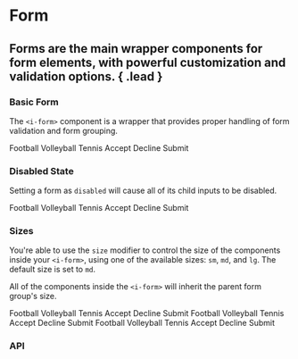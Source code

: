# Form
## Forms are the main wrapper components for form elements, with powerful customization and validation options. { .lead }

### Basic Form

The `<i-form>` component is a wrapper that provides proper handling of form validation and form grouping.


<i-code-preview title="Form" link="https://github.com/inkline/inkline/tree/master/src/components/Form" class="_padding-bottom-0">

<i-form>
    <i-form-group>
        <i-input v-model="input" name="input" placeholder="Type something.." />
    </i-form-group>
    <i-form-group>
        <i-textarea v-model="textarea" name="textarea" placeholder="Write a comment.." />
    </i-form-group>
    <i-form-group>
        <i-select v-model="select" name="select" placeholder="Choose an option">
            <i-select-option value="a" label="Option A" />
            <i-select-option value="b" label="Option B" />
            <i-select-option value="c" label="Option C" disabled />
        </i-select>
    </i-form-group>
    <i-form-group>
        <i-checkbox-group v-model="checkbox" name="checkbox">
            <i-checkbox value="Football">Football</i-checkbox>
            <i-checkbox value="Volleyball">Volleyball</i-checkbox>
            <i-checkbox value="Tennis" disabled>Tennis</i-checkbox>
        </i-checkbox-group>
    </i-form-group>
    <i-form-group>
        <i-radio-group v-model="radio" name="radio">
            <i-radio value="Accept">Accept</i-radio>
            <i-radio value="Decline">Decline</i-radio>
        </i-radio-group>
    </i-form-group>
    <i-form-group>
        <i-button type="submit">Submit</i-button>
    </i-form-group>
</i-form>

<template slot="html">

~~~html
<i-form>
    <i-form-group>
        <i-input v-model="input" placeholder="Type something.." />
    </i-form-group>
    
    <i-form-group>
        <i-textarea v-model="textarea" placeholder="Write a comment.." />
    </i-form-group>
    
    <i-form-group>
        <i-select v-model="select" placeholder="Choose an option">
            <i-select-option value="a" label="Option A" />
            <i-select-option value="b" label="Option B" />
            <i-select-option value="c" label="Option C" disabled />
        </i-select>
    </i-form-group>
    
    <i-form-group>
        <i-checkbox-group v-model="checkbox">
            <i-checkbox value="Football">Football</i-checkbox>
            <i-checkbox value="Volleyball">Volleyball</i-checkbox>
            <i-checkbox value="Tennis" disabled>Tennis</i-checkbox>
        </i-checkbox-group>
    </i-form-group>
    
    <i-form-group>
        <i-radio-group v-model="radio">
            <i-radio value="Accept">Accept</i-radio>
            <i-radio value="Decline">Decline</i-radio>
        </i-radio-group>
    </i-form-group>
    
    <i-form-group>
        <i-button type="submit">Submit</i-button>
    </i-form-group>
</i-form>
~~~

</template>
<template slot="js">

~~~js
export default {
  data () {
    return {
      input: '',
      textarea: '',
      select: '',
      checkbox: ['Football'],
      radio: 'Decline',
    };
  }
}
~~~

</template>
</i-code-preview>

### Disabled State
Setting a form as `disabled` will cause all of its child inputs to be disabled.


<i-code-preview title="Disabled Form" link="https://github.com/inkline/inkline/tree/master/src/components/Form" class="_padding-bottom-0">

<i-form disabled>
    <i-form-group>
        <i-input v-model="inputDisabled" placeholder="Type something.." />
    </i-form-group>
    <i-form-group>
        <i-textarea v-model="textareaDisabled" placeholder="Write a comment.." />
    </i-form-group>
    <i-form-group>
        <i-select v-model="selectDisabled" placeholder="Choose an option">
            <i-select-option value="a" label="Option A" />
            <i-select-option value="b" label="Option B" />
            <i-select-option value="c" label="Option C" disabled/>
        </i-select>
    </i-form-group>
    <i-form-group>
        <i-checkbox-group v-model="checkboxDisabled">
            <i-checkbox value="Football">Football</i-checkbox>
            <i-checkbox value="Volleyball">Volleyball</i-checkbox>
            <i-checkbox value="Tennis" disabled>Tennis</i-checkbox>
        </i-checkbox-group>
    </i-form-group>
    <i-form-group>
        <i-radio-group v-model="radioDisabled">
            <i-radio value="Accept">Accept</i-radio>
            <i-radio value="Decline">Decline</i-radio>
        </i-radio-group>
    </i-form-group>
    <i-form-group>
        <i-button type="submit">Submit</i-button>
    </i-form-group>
</i-form>

<template slot="html">

~~~html
<i-form disabled>
    <i-form-group>
        <i-input v-model="input" placeholder="Type something.." />
    </i-form-group>
    
    <i-form-group>
        <i-textarea v-model="textarea" placeholder="Write a comment.." />
    </i-form-group>
    
    <i-form-group>
        <i-select v-model="select" placeholder="Choose an option">
            <i-select-option value="a" label="Option A" />
            <i-select-option value="b" label="Option B" />
            <i-select-option value="c" label="Option C" disabled />
        </i-select>
    </i-form-group>
    
    <i-form-group>
        <i-checkbox-group v-model="checkbox">
            <i-checkbox value="Football">Football</i-checkbox>
            <i-checkbox value="Volleyball">Volleyball</i-checkbox>
            <i-checkbox value="Tennis">Tennis</i-checkbox>
        </i-checkbox-group>
    </i-form-group>
    
    <i-form-group>
        <i-radio-group v-model="radio">
            <i-radio value="Accept">Accept</i-radio>
            <i-radio value="Decline">Decline</i-radio>
        </i-radio-group>
    </i-form-group>
    
    <i-form-group>
        <i-button type="submit">Submit</i-button>
    </i-form-group>
</i-form>
~~~

</template>
<template slot="js">

~~~js
export default {
  data () {
    return {
      input: '',
      textarea: '',
      select: '',
      checkbox: ['Football'],
      radio: 'Decline'
    };
  }
}
~~~

</template>
</i-code-preview>

### Sizes
You're able to use the `size` modifier to control the size of the components inside your `<i-form>`, using one of the available sizes: `sm`, `md`, and `lg`. The default size is set to `md`. 

All of the components inside the `<i-form>` will inherit the parent form group's size.


<i-code-preview title="Small Form Size" link="https://github.com/inkline/inkline/tree/master/src/components/Form" class="_padding-bottom-0">

<i-form size="sm">
    <i-form-group>
        <i-input v-model="inputSizeSm" placeholder="Type something.." />
    </i-form-group>
    <i-form-group>
        <i-textarea v-model="textareaSizeSm" placeholder="Write a comment.." />
    </i-form-group>
    <i-form-group>
        <i-select v-model="selectSizeSm" placeholder="Choose an option">
            <i-select-option value="a" label="Option A" />
            <i-select-option value="b" label="Option B" />
            <i-select-option value="c" label="Option C" disabled />
        </i-select>
    </i-form-group>
    <i-form-group>
        <i-checkbox-group v-model="checkboxSizeSm">
            <i-checkbox value="Football">Football</i-checkbox>
            <i-checkbox value="Volleyball">Volleyball</i-checkbox>
            <i-checkbox value="Tennis" disabled>Tennis</i-checkbox>
        </i-checkbox-group>
    </i-form-group>
    <i-form-group>
        <i-radio-group v-model="radioSizeSm">
            <i-radio value="Accept">Accept</i-radio>
            <i-radio value="Decline">Decline</i-radio>
        </i-radio-group>
    </i-form-group>
    <i-form-group>
        <i-button type="submit">Submit</i-button>
    </i-form-group>
</i-form>

<template slot="html">

~~~html
<i-form size="sm">
    <i-form-group>
        <i-input v-model="input" placeholder="Type something.." />
    </i-form-group>
    
    <i-form-group>
        <i-textarea v-model="textarea" placeholder="Write a comment.." />
    </i-form-group>
    
    <i-form-group>
        <i-select v-model="select" placeholder="Choose an option">
            <i-select-option value="a" label="Option A" />
            <i-select-option value="b" label="Option B" />
            <i-select-option value="c" label="Option C" disabled />
        </i-select>
    </i-form-group>
    
    <i-form-group>
        <i-checkbox-group v-model="checkbox">
            <i-checkbox value="Football">Football</i-checkbox>
            <i-checkbox value="Volleyball">Volleyball</i-checkbox>
            <i-checkbox value="Tennis" disabled>Tennis</i-checkbox>
        </i-checkbox-group>
    </i-form-group>
    
    <i-form-group>
        <i-radio-group v-model="radio">
            <i-radio value="Accept">Accept</i-radio>
            <i-radio value="Decline">Decline</i-radio>
        </i-radio-group>
    </i-form-group>
    
    <i-form-group>
        <i-button type="submit">Submit</i-button>
    </i-form-group>
</i-form>
~~~

</template>
<template slot="js">

~~~js
export default {
  data () {
    return {
      input: '',
      textarea: '',
      select: '',
      checkbox: ['Football'],
      radio: 'Decline'
    };
  }
}
~~~

</template>
</i-code-preview>


<i-code-preview title="Medium Form Size" link="https://github.com/inkline/inkline/tree/master/src/components/Form" class="_padding-bottom-0">

<i-form size="md">
    <i-form-group>
        <i-input v-model="inputSizeMd" placeholder="Type something.." />
    </i-form-group>
    <i-form-group>
        <i-textarea v-model="textareaSizeMd" placeholder="Write a comment.." />
    </i-form-group>
    <i-form-group>
        <i-select v-model="selectSizeMd" placeholder="Choose an option">
            <i-select-option value="a" label="Option A" />
            <i-select-option value="b" label="Option B" />
            <i-select-option value="c" label="Option C" disabled />
        </i-select>
    </i-form-group>
    <i-form-group>
        <i-checkbox-group v-model="checkboxSizeMd">
            <i-checkbox value="Football">Football</i-checkbox>
            <i-checkbox value="Volleyball">Volleyball</i-checkbox>
            <i-checkbox value="Tennis" disabled>Tennis</i-checkbox>
        </i-checkbox-group>
    </i-form-group>
    <i-form-group>
        <i-radio-group v-model="radioSizeMd">
            <i-radio value="Accept">Accept</i-radio>
            <i-radio value="Decline">Decline</i-radio>
        </i-radio-group>
    </i-form-group>
    <i-form-group>
        <i-button type="submit">Submit</i-button>
    </i-form-group>
</i-form>

<template slot="html">

~~~html
<i-form size="md">
    <i-form-group>
        <i-input v-model="input" placeholder="Type something.." />
    </i-form-group>
    
    <i-form-group>
        <i-textarea v-model="textarea" placeholder="Write a comment.." />
    </i-form-group>
    
    <i-form-group>
        <i-select v-model="select" placeholder="Choose an option">
            <i-select-option value="a" label="Option A" />
            <i-select-option value="b" label="Option B" />
            <i-select-option value="c" label="Option C" disabled />
        </i-select>
    </i-form-group>
    
    <i-form-group>
        <i-checkbox-group v-model="checkbox">
            <i-checkbox value="Football">Football</i-checkbox>
            <i-checkbox value="Volleyball">Volleyball</i-checkbox>
            <i-checkbox value="Tennis" disabled>Tennis</i-checkbox>
        </i-checkbox-group>
    </i-form-group>
    
    <i-form-group>
        <i-radio-group v-model="radio">
            <i-radio value="Accept">Accept</i-radio>
            <i-radio value="Decline">Decline</i-radio>
        </i-radio-group>
    </i-form-group>
    
    <i-form-group>
        <i-button type="submit">Submit</i-button>
    </i-form-group>
</i-form>
~~~

</template>
<template slot="js">

~~~js
export default {
  data () {
    return {
      input: '',
      textarea: '',
      select: '',
      checkbox: ['Football'],
      radio: 'Decline'
    };
  }
}
~~~

</template>
</i-code-preview>


<i-code-preview title="Large Form Size" link="https://github.com/inkline/inkline/tree/master/src/components/Form" class="_padding-bottom-0">

<i-form size="lg">
    <i-form-group>
        <i-input v-model="inputSizeLg" placeholder="Type something.." />
    </i-form-group>
    <i-form-group>
        <i-textarea v-model="textareaSizeLg" placeholder="Write a comment.." />
    </i-form-group>
    <i-form-group>
        <i-select v-model="selectSizeLg" placeholder="Choose an option">
            <i-select-option value="a" label="Option A" />
            <i-select-option value="b" label="Option B" />
            <i-select-option value="c" label="Option C" disabled />
        </i-select>
    </i-form-group>
    <i-form-group>
        <i-checkbox-group v-model="checkboxSizeLg">
            <i-checkbox value="Football">Football</i-checkbox>
            <i-checkbox value="Volleyball">Volleyball</i-checkbox>
            <i-checkbox value="Tennis" disabled>Tennis</i-checkbox>
        </i-checkbox-group>
    </i-form-group>
    <i-form-group>
        <i-radio-group v-model="radioSizeLg">
            <i-radio value="Accept">Accept</i-radio>
            <i-radio value="Decline">Decline</i-radio>
        </i-radio-group>
    </i-form-group>
    <i-form-group>
        <i-button type="submit">Submit</i-button>
    </i-form-group>
</i-form>

<template slot="html">

~~~html
<i-form size="lg">
    <i-form-group>
        <i-input v-model="input" placeholder="Type something.." />
    </i-form-group>
    
    <i-form-group>
        <i-textarea v-model="textarea" placeholder="Write a comment.." />
    </i-form-group>
    
    <i-form-group>
        <i-select v-model="select" placeholder="Choose an option">
            <i-select-option value="a" label="Option A" />
            <i-select-option value="b" label="Option B" />
            <i-select-option value="c" label="Option C" disabled />
        </i-select>
    </i-form-group>
    
    <i-form-group>
        <i-checkbox-group v-model="checkbox">
            <i-checkbox value="Football">Football</i-checkbox>
            <i-checkbox value="Volleyball">Volleyball</i-checkbox>
            <i-checkbox value="Tennis" disabled>Tennis</i-checkbox>
        </i-checkbox-group>
    </i-form-group>
    
    <i-form-group>
        <i-radio-group v-model="radio">
            <i-radio value="Accept">Accept</i-radio>
            <i-radio value="Decline">Decline</i-radio>
        </i-radio-group>
    </i-form-group>
    
    <i-form-group>
        <i-button type="submit">Submit</i-button>
    </i-form-group>
</i-form>
~~~

</template>
<template slot="js">

~~~js
export default {
  data () {
    return {
      input: '',
      textarea: '',
      select: '',
      checkbox: ['Football'],
      radio: 'Decline'
    };
  }
}
~~~

</template>
</i-code-preview>


### API

<i-api-preview title="Form API" markup="i-form" expanded>
    <template slot="props">
        <i-table bordered responsive>
            <thead>
                <tr>
                    <th>Property</th>
                    <th>Description</th>
                    <th>Type</th>
                    <th>Accepted</th>
                    <th>Default</th>
                </tr>
            </thead>
            <tbody>
                <tr>
                    <td>disabled</td>
                    <td>Sets the state of the form component as disabled.</td>
                    <td><code>Boolean</code></td>
                    <td><code>true</code>, <code>false</code></td>
                    <td><code>false</code></td>
                </tr>
                <tr>
                    <td>readonly</td>
                    <td>Sets the state of the form component as readonly.</td>
                    <td><code>Boolean</code></td>
                    <td><code>true</code>, <code>false</code></td>
                    <td><code>false</code></td>
                </tr>
                <tr>
                    <td>schema</td>
                    <td>Provides a schema binding to the form component. See the <nuxt-link to="/docs/forms/validation/schema">Form Validation</nuxt-link> documentation.</td>
                    <td><code>Object</code></td>
                    <td></td>
                    <td></td>
                </tr>
                <tr>
                    <td>size</td>
                    <td>Sets the size of the form component.</td>
                    <td><code>String</code></td>
                    <td><code>sm</code>, <code>md</code>, <code>lg</code></td>
                    <td><code>md</code></td>
                </tr>
                <tr>
                    <td>inline</td>
                    <td>Sets the form styling to be inline.</td>
                    <td><code>Boolean</code></td>
                    <td><code>true</code>, <code>false</code></td>
                    <td><code>false</code></td>
                </tr>
            </tbody>
        </i-table>
    </template>
    <template slot="slots">
        <i-table bordered responsive class="_margin-bottom-0">
            <thead>
                <tr>
                    <th>Name</th>
                    <th>Description</th>
                </tr>
            </thead>
            <tbody>
                <tr>
                    <td>default</td>
                    <td>Slot for form default content.</td>
                </tr>
            </tbody>
        </i-table>
    </template>
    <template slot="events">
        <i-table bordered responsive class="_margin-bottom-0">
            <thead>
                <tr>
                    <th>Name</th>
                    <th>Description</th>
                    <th>Prototype</th>
                </tr>
            </thead>
            <tbody>
                <tr>
                    <td>submit</td>
                    <td>Emitted when form is submitted.</td>
                    <td><code>(event: Event) => {}</code></td>
                </tr>
                <tr>
                    <td>validate</td>
                    <td>Emitted when form is validated.</td>
                    <td><code>(event: Event) => {}</code></td>
                </tr>
            </tbody>
        </i-table>
    </template>
</i-api-preview>
